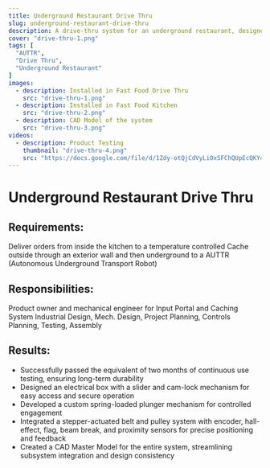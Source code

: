 ```yaml
---
title: Underground Restaurant Drive Thru
slug: underground-restaurant-drive-thru
description: A drive-thru system for an underground restaurant, designed to deliver orders from the kitchen to a temperature-controlled cache outside.
cover: "drive-thru-1.png"
tags: [
  "AUTTR",
  "Drive Thru",
  "Underground Restaurant"
]
images:
  - description: Installed in Fast Food Drive Thru
    src: "drive-thru-1.png"
  - description: Installed in Fast Food Kitchen
    src: "drive-thru-2.png"
  - description: CAD Model of the system
    src: "drive-thru-3.png"
videos:
  - description: Product Testing
    thumbnail: "drive-thru-4.png"
    src: "https://docs.google.com/file/d/1Zdy-otQjCdVyLi0xSFChQUpEcQKY4R9x/preview"
---
```


# Underground Restaurant Drive Thru

## Requirements:

Deliver orders from inside the kitchen to a temperature controlled Cache outside through an exterior wall and then underground to a AUTTR (Autonomous Underground Transport Robot)

## Responsibilities:

Product owner and mechanical engineer for Input Portal and Caching System
Industrial Design, Mech. Design, Project Planning, Controls Planning,
Testing, Assembly

## Results:

* Successfully passed the equivalent of two months of
continuous use testing, ensuring long-term durability
* Designed an electrical box with a slider and cam-lock
mechanism for easy access and secure operation
* Developed a custom spring-loaded plunger mechanism for
controlled engagement
* Integrated a stepper-actuated belt and pulley system with
encoder, hall-effect, flag, beam break, and proximity sensors for
precise positioning and feedback
* Created a CAD Master Model for the entire system, streamlining
subsystem integration and design consistency
